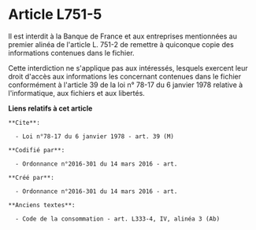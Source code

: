 # Article L751-5

Il est interdit à la Banque de France et aux entreprises mentionnées au premier alinéa de l'article L. 751-2 de remettre à
quiconque copie des informations contenues dans le fichier.

Cette interdiction ne s'applique pas aux intéressés, lesquels exercent leur droit d'accès aux informations les concernant
contenues dans le fichier conformément à l'article 39 de la loi n° 78-17 du 6 janvier 1978 relative à l'informatique, aux
fichiers et aux libertés.

**Liens relatifs à cet article**

	**Cite**:

	  - Loi n°78-17 du 6 janvier 1978 - art. 39 (M)

	**Codifié par**:

	  - Ordonnance n°2016-301 du 14 mars 2016 - art.

	**Créé par**:

	  - Ordonnance n°2016-301 du 14 mars 2016 - art.

	**Anciens textes**:

	  - Code de la consommation - art. L333-4, IV, alinéa 3 (Ab)
